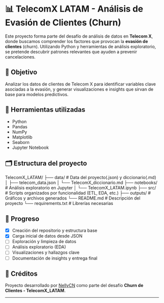 # 📊 TelecomX LATAM - Análisis de Evasión de Clientes (Churn)

Este proyecto forma parte del desafío de análisis de datos en **Telecom X**, donde buscamos comprender los factores que provocan la **evasión de clientes** (churn). Utilizando Python y herramientas de análisis exploratorio, se pretende descubrir patrones relevantes que ayuden a prevenir cancelaciones.

## 🎯 Objetivo

Analizar los datos de clientes de Telecom X para identificar variables clave asociadas a la evasión, y generar visualizaciones e insights que sirvan de base para modelos predictivos.

## 🧰 Herramientas utilizadas

- Python
- Pandas
- NumPy
- Matplotlib
- Seaborn
- Jupyter Notebook

## 🗂️ Estructura del proyecto

TelecomX_LATAM/
├── data/      # Data del proyecto(.json) y diccionario(.md)
│   ├── telecom_data.json
│   └── TelecomX_diccionario.md
├── notebooks/      # Análisis exploratorio en Jupyter
│   └── TelecomX_LATAM.ipynb
├── src/            # Scripts organizados por funcionalidad (ETL, EDA, etc.)
├── outputs/        # Gráficos y archivos generados
└── README.md       # Descripción del proyecto
└── requirements.txt    # Librerías necesarias

## 📌 Progreso

- [x] Creación del repositorio y estructura base
- [x] Carga inicial de datos desde JSON
- [ ] Exploración y limpieza de datos
- [ ] Análisis exploratorio (EDA)
- [ ] Visualizaciones y hallazgos clave
- [ ] Documentación de insights y entrega final

## 📎 Créditos

Proyecto desarrollado por [NellyCN](https://github.com/NellyCN) como parte del desafío **Churn de Clientes - TelecomX_LATAM**.

---